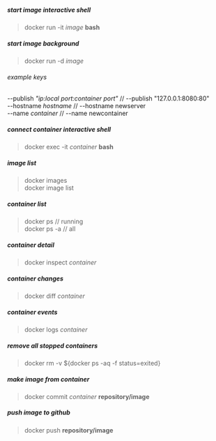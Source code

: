 ##### start image interactive shell
> docker run -it *image* **bash**

##### start image background
> docker run -d *image*

###### example keys
--publish *"ip:local port:container port"* // --publish "127.0.0.1:8080:80"  
--hostname *hostname* // --hostname newserver  
--name *container* // --name newcontainer  

##### connect container interactive shell
> docker exec -it *container* **bash**

##### image list
> docker images  
> docker image list

##### container list
> docker ps // running  
> docker ps -a // all

##### container detail
> docker inspect *container*

##### container changes
> docker diff *container*

##### container events
> docker logs *container*

##### remove all stopped containers
> docker rm -v ${docker ps -aq -f status=exited}

##### make image from container
> docker commit *container* **repository/image**

##### push image to github
> docker push **repository/image**
